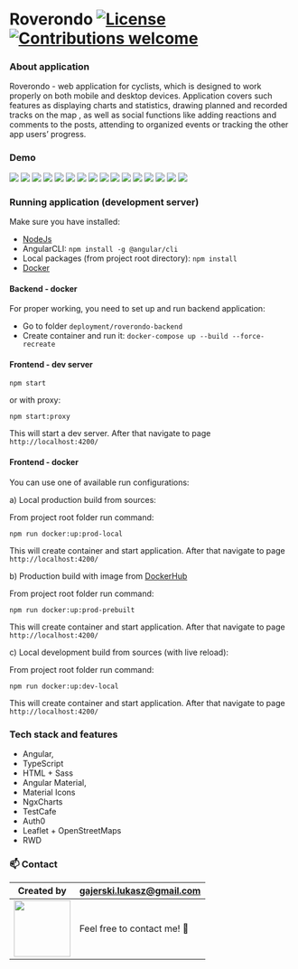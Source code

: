 # Roverondo [![License](https://img.shields.io/badge/licence-MIT-blue)](https://choosealicense.com/licenses/mit/) [![Contributions welcome](https://img.shields.io/badge/contributions-welcome-orange.svg)](https://github.com/Ukasz09/Roverondo-web)

### About application

Roverondo - web application for cyclists, which is designed to work properly on both mobile and desktop devices.
Application covers such features as displaying charts and statistics, drawing planned and recorded tracks on the map ,
as well as social functions like adding reactions and comments to the posts, attending to organized events or tracking
the other app users’ progress.

### Demo

![](https://raw.githubusercontent.com/Ukasz09/Roverondo-web/master/readme/login-page-1.png)
![](https://raw.githubusercontent.com/Ukasz09/Roverondo-web/master/readme/wall-1.png)
![](https://raw.githubusercontent.com/Ukasz09/Roverondo-web/master/readme/wall-details-1.png)
![](https://raw.githubusercontent.com/Ukasz09/Roverondo-web/master/readme/wall-2.png)
![](https://raw.githubusercontent.com/Ukasz09/Roverondo-web/master/readme/comments.png)
![](https://raw.githubusercontent.com/Ukasz09/Roverondo-web/master/readme/events.png)
![](https://raw.githubusercontent.com/Ukasz09/Roverondo-web/master/readme/find-friends.png)
![](https://raw.githubusercontent.com/Ukasz09/Roverondo-web/master/readme/followers.png)
![](https://raw.githubusercontent.com/Ukasz09/Roverondo-web/master/readme/leaderboard.png)
![](https://raw.githubusercontent.com/Ukasz09/Roverondo-web/master/readme/profile.png)
![](https://raw.githubusercontent.com/Ukasz09/Roverondo-web/master/readme/wall-details-2.png)
![](https://raw.githubusercontent.com/Ukasz09/Roverondo-web/master/readme/aside-menu.png)
![](https://raw.githubusercontent.com/Ukasz09/Roverondo-web/master/readme/wall-2.png)
![](https://raw.githubusercontent.com/Ukasz09/Roverondo-web/master/readme/wall-3.png)
![](https://raw.githubusercontent.com/Ukasz09/Roverondo-web/master/readme/login-page-2.png)
![](https://raw.githubusercontent.com/Ukasz09/Roverondo-web/master/readme/profile-2.png)

### Running application (development server)

Make sure you have installed:

- [NodeJs](https://nodejs.org/en/download/)
- AngularCLI: `npm install -g @angular/cli`
- Local packages (from project root directory): `npm install`
- [Docker](https://www.docker.com/get-started)

#### Backend - docker

For proper working, you need to set up and run backend application:

- Go to folder `deployment/roverondo-backend`
- Create container and run it: `docker-compose up --build --force-recreate`

#### Frontend - dev server

`npm start`

or with proxy:

`npm start:proxy`

This will start a dev server. After that navigate to page `http://localhost:4200/`

#### Frontend - docker

You can use one of available run configurations:

a) Local production build from sources:

From project root folder run command:

`npm run docker:up:prod-local`

This will create container and start application. After that navigate to page `http://localhost:4200/`

b) Production build with image from [DockerHub](https://hub.docker.com/r/ukasz09/roverondo-web-prod-prebuilt/tags)

From project root folder run command:

`npm run docker:up:prod-prebuilt`

This will create container and start application. After that navigate to page `http://localhost:4200/`

c) Local development build from sources (with live reload):

From project root folder run command:

`npm run docker:up:dev-local`

This will create container and start application. After that navigate to page `http://localhost:4200/`

### Tech stack and features

- Angular, 
- TypeScript
- HTML + Sass
- Angular Material, 
- Material Icons
- NgxCharts
- TestCafe
- Auth0
- Leaflet + OpenStreetMaps
- RWD


### 📫 Contact

| Created by                                                                                                                                       | gajerski.lukasz@gmail.com        |
| ------------------------------------------------------------------------------------------------------------------------------------------------ | -------------------------------- |
| <a href="https://github.com/Ukasz09" target="_blank"><img src="https://avatars0.githubusercontent.com/u/44710226?s=460&v=4"  width="100px;"></a> | Feel free to contact me! :punch: |
